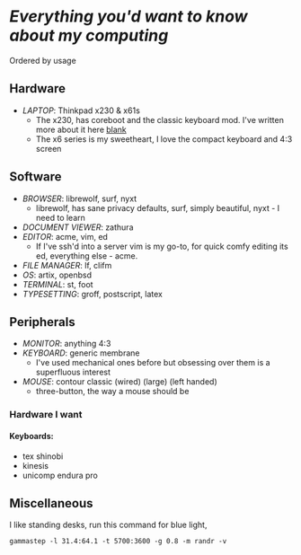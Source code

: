 # _Everything you'd want to know about my computing_

Ordered by usage

## Hardware

- *LAPTOP*: Thinkpad x230 & x61s
    - The x230, has coreboot and the classic keyboard mod. I've written more about it here [blank](http://avsbq.org)
    - The x6 series is my sweetheart, I love the compact keyboard and 4:3 screen

## Software

- *BROWSER*: librewolf, surf, nyxt
    - librewolf, has sane privacy defaults, surf, simply beautiful, nyxt - I need to learn
- *DOCUMENT VIEWER*: zathura
- *EDITOR*: acme, vim, ed
    - If I've ssh'd into a server vim is my go-to, for quick comfy editing its ed, everything else - acme.
- *FILE MANAGER*: lf, clifm
- *OS*: artix, openbsd
- *TERMINAL*: st, foot
- *TYPESETTING*: groff, postscript, latex

## Peripherals

- *MONITOR*: anything 4:3
- *KEYBOARD*: generic membrane
    - I've used mechanical ones before but obsessing over them is a superfluous interest
- *MOUSE*: contour classic (wired) (large) (left handed)
    - three-button, the way a mouse should be

### Hardware I want 

#### Keyboards:

- tex shinobi
- kinesis
- unicomp endura pro

## Miscellaneous

I like standing desks,
run this command for blue light,

`gammastep -l 31.4:64.1 -t 5700:3600 -g 0.8 -m randr -v`

